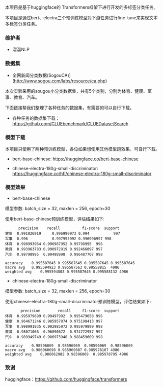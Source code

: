 本项目是基于huggingface的 Transformers框架下进行开发的多标签分类任务。

本项目是通过bert、electra三个预训练模型对下游任务进行fine-tune来实现文本多标签分类任务。

### 维护者

- 溜溜NLP

### 数据集

- 全网新闻分类数据(SogouCA)](http://www.sogou.com/labs/resource/ca.php)


本次实验采用的sougou小分类数据集，共有5个类别，分别为体育、健康、军事、教育、汽车。

下面链接帮我们整理了各种任务的数据集，有需要的可以自行下载。

- 各种任务的数据集下载：https://github.com/CLUEbenchmark/CLUEDatasetSearch


### 模型下载

本项目只使用了两种预训练模型，各位如果想使用其他模型跑效果，可自行下载。

- bert-base-chinese: https://huggingface.co/bert-base-chinese


- chinese-electra-180g-small-discriminator: https://huggingface.co/hfl/chinese-electra-180g-small-discriminator


### 模型效果

- bert-base-chinese

模型参数: batch_size = 32, maxlen = 256, epoch=30

使用bert-base-chinese预训练模型，评估结果如下:

```
	  precision	   recall          f1-score	 support
健康	0.991026919 	0.996990973	0.994	        997
军事	0.996	        0.997995992	0.996996997	998
体育	0.998993964	0.996987952	0.99798995	996
教育	0.993963783	0.990972919	0.992466097	997
汽车	0.99798995	0.99498998	0.996487707	998

accuracy	0.995587645	0.995587645	0.995587645	0.995587645
macro avg	0.995594923	0.995587563	0.99558815	4986
weighted avg	0.995594803	0.995587645	0.995588132	4986

```



- chinese-electra-180g-small-discriminator

模型参数: batch_size = 32, maxlen = 256, epoch=30

使用chinese-electra-180g-small-discriminator预训练模型，评估结果如下:

```
	   precision	    recall	   f1-score	 support
体育	0.995979899	0.99497992	0.995479658	996
健康	0.964671246	0.985957874	0.975198413	997
军事	0.998991935	0.992985972	0.995979899	998
教育	0.98071066	0.96890672	0.974772957	997
汽车	0.989949749	0.986973948	0.988459609	998

accuracy	0.98596069	0.98596069	0.98596069	0.98596069
macro avg	0.986060698	0.985960887	0.985978107	4986
weighted avg	0.986062082	0.98596069	0.985978705	4986

```



### 致谢

huggingface：https://github.com/huggingface/transformers
